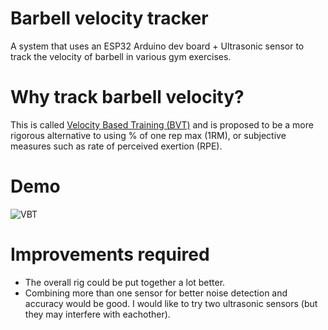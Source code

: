 # Barbell velocity tracker
A system that uses an ESP32 Arduino dev board + Ultrasonic sensor to track the velocity of barbell in various gym exercises.

# Why track barbell velocity?
This is called [Velocity Based Training (BVT)](https://www.scienceforsport.com/velocity-based-training/) and is proposed to be a more rigorous alternative to using % of one rep max (1RM), or subjective measures such as rate of perceived exertion (RPE).

# Demo
![VBT](examples/demo.gif)


# Improvements required
- The overall rig could be put together a lot better.
- Combining more than one sensor for better noise detection and accuracy would be good. I would like to try two ultrasonic sensors (but they may interfere with eachother).